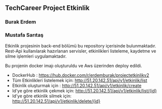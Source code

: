 ## TechCareer Project Etkinlik

### Burak Erdem
### Mustafa Sarıtaş

Etkinlik projesinin back-end bölümü bu repository içerisinde bulunmaktadır. Rest-Api kullanılarak hazırlanan servisler, etkinlikleri listeleme, kaydetme ve silme işlemleri uygulamaktadır.

Bu projenin docker imajı oluşturuldu ve Aws üzerinden deploy edildi.

- DockerHub : https://hub.docker.com/r/erdemburak/projectetkinlikv2
- Tüm Etkinlikleri listelemek için: http://51.20.142.51/api/v1/etkinlik/list
- Etkinlik oluşturmak için : http://51.20.142.51/api/v1/etkinlik/create
- Id'ye göre etkinlik çekmek için: http://51.20.142.51/api/v1/etkinlik/list/{id}
- Id'ye göre etkinlik silmek için: http://51.20.142.51/api/v1/etkinlik/delete/{id}
